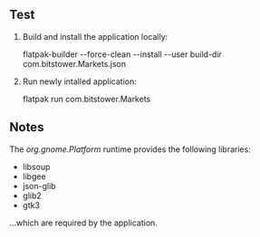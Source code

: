 ## Test

1. Build and install the application locally:

      flatpak-builder --force-clean --install --user build-dir com.bitstower.Markets.json
1. Run newly intalled application:

      flatpak run com.bitstower.Markets

##  Notes

The _org.gnome.Platform_ runtime provides the following libraries:

* libsoup
* libgee
* json-glib
* glib2
* gtk3

...which are required by the application.